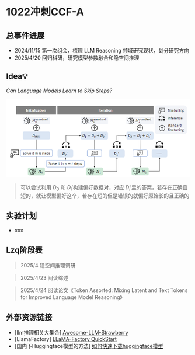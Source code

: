 # 1022冲刺CCF-A

## 总事件进展
- 2024/11/15 第一次组会，梳理 LLM Reasoning 领域研究现状，划分研究方向
- 2025/4/20 回归科研，研究模型参数融合和隐空间推理
## Idea💡
*Can Language Models Learn to Skip Steps?*

<div align="center">
<img src="lzq\图片池\skip_step.png" alt="MHA/MQA/GQA/MLA">
</div>

> 可以尝试利用 $D_0$ 和 $D_i'$构建偏好数据对，对应 $D_i'$里的答案，若存在正确且短的，就让模型偏好这个，若存在短的但是错误的就偏好原始长的且正确的


## 实验计划
- xxx
## Lzq阶段表
>2025/4 隐空间推理调研

>2025/4/23 阅读综述

>2025/4/24 阅读论文《Token Assorted: Mixing Latent and Text Tokens for Improved Language Model Reasoning》

## 外部资源链接
- [llm推理相关大集合] [Awesome-LLM-Strawberry](https://github.com/hijkzzz/Awesome-LLM-Strawberry/)
- [LlamaFactory] [LLaMA-Factory QuickStart](https://zhuanlan.zhihu.com/p/695287607)
- [国内下Huggingface模型的方法] [如何快速下载huggingface模型](https://zhuanlan.zhihu.com/p/663712983)

